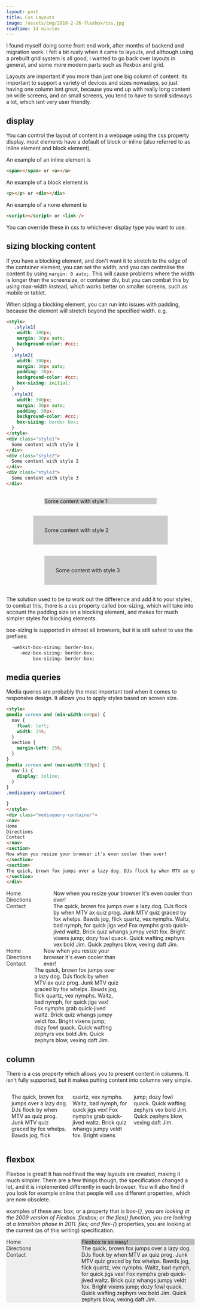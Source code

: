 ```yaml
---
layout: post
title: Css Layouts
image: /assets/img/2018-2-26-flexbox/css.jpg
readtime: 14 minutes
---
```


I found myself doing some front end work, after months of backend and migration work. I felt a bit rusty when it came to layouts, and although using a prebuilt grid system is all good, i wanted to go back over layouts in general, and some more modern parts such as flexbox and grid.

Layouts are important if you more than just one big column of content. Its important to support a variety of devices and sizes nowadays, so just having one column isnt great, because you end up with really long content on wide screens, and on small screens, you tend to have to scroll sideways a lot, which isnt very user friendly.


## display

You can control the layout of content in a webpage using the css property display. most elements have a default of block or inline (also referred to as inline element and block element).

An example of an inline element is 
```html
<span></span> or <a></a>
```
An example of a block element is 
```html
<p></p> or <div></div>
```
An example of a none element is 
```html
<script></script> or <link />
```

You can override these in css to whichever display type you want to use.

## sizing blocking content

If you have a blocking element, and don't want it to stretch to the edge of the container element, you can set the width, and you can centralise the content by using `margin: 0 auto;`. This will cause problems where the width is longer than the screensize, or container div, but you can combat this by using max-width instead, which works better on smaller screens, such as mobile or tablet.

When sizing a blocking element, you can run into issues with padding, because the element will stretch beyond the specified width. e.g.

```html
<style>
   .style1{
    width: 300px;
    margin: 30px auto;
    background-color: #ccc;
  }
  .style2{
    width: 300px;
    margin: 30px auto;
    padding: 30px;
    background-color: #ccc;
    box-sizing: initial;
  }
  .style3{
    width: 300px;
    margin: 30px auto;
    padding: 30px;
    background-color: #ccc;
    box-sizing: border-box;
  }
</style>
<div class="style1">
  Some content with style 1
</div>
<div class="style2">
  Some content with style 2
</div>
<div class="style3">
  Some content with style 3
</div>
```

<style>
  .style1{
    width: 300px;
    margin: 30px auto;
    background-color: #ccc;
  }
  .style2{
    width: 300px;
    margin: 30px auto;
    padding: 30px;
    background-color: #ccc;
    box-sizing: initial;
  }
  .style3{
    width: 300px;
    margin: 30px auto;
    padding: 30px;
    background-color: #ccc;
    box-sizing: border-box;
  }
</style>
<div class="style1">
  Some content with style 1
</div>
<div class="style2">
  Some content with style 2
</div>
<div class="style3">
  Some content with style 3
</div>

The solution used to be to work out the difference and add it to your styles, to combat this, there is a css property called box-sizing, which will take into account the padding size on a blocking element, and makes for much simpler styles for blocking elements.

box-sizing is supported in almost all browsers, but it is still safest to use the prefixes:

```css
  -webkit-box-sizing: border-box;
     -moz-box-sizing: border-box;
          box-sizing: border-box;
```

## media queries

Media queries are probably the most important tool when it comes to responsive design. It allows you to apply styles based on screen size.


```html
<style>
@media screen and (min-width:600px) {
  nav {
    float: left;
    width: 25%;
  }
  section {
    margin-left: 25%;
  }
}
@media screen and (max-width:599px) {
  nav li {
    display: inline;
  }
}
.mediaquery-container{

}
</style>
<div class="mediaquery-container">
<nav>
Home
Directions
Contact
</nav>
<section>
Now when you resize your browser it's even cooler than ever!
</section>
<section>
The quick, brown fox jumps over a lazy dog. DJs flock by when MTV ax quiz prog. Junk MTV quiz graced by fox whelps. Bawds jog, flick quartz, vex nymphs. Waltz, bad nymph, for quick jigs vex! Fox nymphs grab quick-jived waltz. Brick quiz whangs jumpy veldt fox. Bright vixens jump; dozy fowl quack. Quick wafting zephyrs vex bold Jim. Quick zephyrs blow, vexing daft Jim.
</section>
</div>
```

<style>
@media screen and (min-width:600px) {
  nav {
    float: left;
    width: 25%;
  }
  section {
    margin-left: 25%;
  }
}
@media screen and (max-width:599px) {
  nav li {
    display: inline;
  }
}
.mediaquery-container{

}

.mediaquery-container-small{
  width:300px;
}
</style>
<div class="mediaquery-container">
<nav>
Home
Directions
Contact
</nav>
<section>
Now when you resize your browser it's even cooler than ever!
</section>
<section>
The quick, brown fox jumps over a lazy dog. DJs flock by when MTV ax quiz prog. Junk MTV quiz graced by fox whelps. Bawds jog, flick quartz, vex nymphs. Waltz, bad nymph, for quick jigs vex! Fox nymphs grab quick-jived waltz. Brick quiz whangs jumpy veldt fox. Bright vixens jump; dozy fowl quack. Quick wafting zephyrs vex bold Jim. Quick zephyrs blow, vexing daft Jim.
</section>
</div>

<div class="mediaquery-container-small">
<nav>
Home
Directions
Contact
</nav>
<section>
Now when you resize your browser it's even cooler than ever!
</section>
<section>
The quick, brown fox jumps over a lazy dog. DJs flock by when MTV ax quiz prog. Junk MTV quiz graced by fox whelps. Bawds jog, flick quartz, vex nymphs. Waltz, bad nymph, for quick jigs vex! Fox nymphs grab quick-jived waltz. Brick quiz whangs jumpy veldt fox. Bright vixens jump; dozy fowl quack. Quick wafting zephyrs vex bold Jim. Quick zephyrs blow, vexing daft Jim.
</section>
</div>

## column

There is a css property which allows you to present content in columns. It isn't fully supported, but it makes putting content into columns very simple.

<style>
.three-column {
  padding: 1em;
  -moz-column-count: 3;
  -moz-column-gap: 1em;
  -webkit-column-count: 3;
  -webkit-column-gap: 1em;
  column-count: 3;
  column-gap: 1em;
}
</style>
<div class="three-column">
The quick, brown fox jumps over a lazy dog. DJs flock by when MTV ax quiz prog. Junk MTV quiz graced by fox whelps. Bawds jog, flick quartz, vex nymphs. Waltz, bad nymph, for quick jigs vex! Fox nymphs grab quick-jived waltz. Brick quiz whangs jumpy veldt fox. Bright vixens jump; dozy fowl quack. Quick wafting zephyrs vex bold Jim. Quick zephyrs blow, vexing daft Jim.
</div>

## flexbox

Flexbox is great! It has redifined the way layouts are created, making it much simpler. There are a few things though, the specification changed a lot, and it is implemented differently in each browser. You will also find if you look for example online that people will use different properties, which are now obsolete.

examples of these are:
box; or a property that is box-{*}, you are looking at the 2009 version of Flexbox.
flexbox; or the flex() function, you are looking at a transition phase in 2011.
flex; and flex-{*} properties, you are looking at the current (as of this writing) specification.


<div style="display:none">http://weblog.bocoup.com/dive-into-flexbox/</div>

<style>
  .flexcontainer {
    display: -webkit-flex;
    display: flex;
    background-color: #eee;    
  }
  nav {
    width: 100px;    
  }
  .flex-column {
    -webkit-flex: 1;
            flex: 1;
  }
  .flextitle{
    background-color:#bbb;
  }
</style>

<div class="flexcontainer">
<nav>
Home
Directions
Contact
</nav>
<div class="flex-column">
  <section class="flextitle">
  Flexbox is so easy!
  </section>
  <section>
The quick, brown fox jumps over a lazy dog. DJs flock by when MTV ax quiz prog. Junk MTV quiz graced by fox whelps. Bawds jog, flick quartz, vex nymphs. Waltz, bad nymph, for quick jigs vex! Fox nymphs grab quick-jived waltz. Brick quiz whangs jumpy veldt fox. Bright vixens jump; dozy fowl quack. Quick wafting zephyrs vex bold Jim. Quick zephyrs blow, vexing daft Jim.
  </section>
</div>